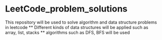 # LeetCode_problem_solutions
This repository will be used to solve algorithm and data structure problems in leetcode
** Different kinds of data structures will be applied such as array, list, stacks
** algorithms such as DFS, BFS will be used

